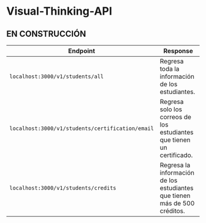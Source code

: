 # Visual-Thinking-API

## EN CONSTRUCCIÓN
|Endpoint                                         | Response                                                                 |
|-------------------------------------------------|--------------------------------------------------------------------------|
| `localhost:3000/v1/students/all`                | Regresa toda la información de los estudiantes.                          |
| `localhost:3000/v1/students/certification/email`| Regresa solo los correos de los estudiantes que tienen un certificado.   |
| `localhost:3000/v1/students/credits`            | Regresa la información de los estudiantes que tienen más de 500 créditos.|                       
